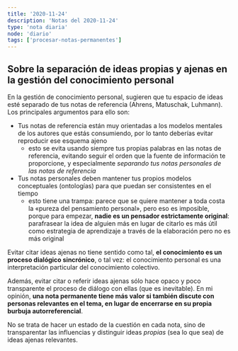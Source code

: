 ```yaml
---
title: '2020-11-24'
description: 'Notas del 2020-11-24'
type: 'nota diaria'
node: 'diario'
tags: ['procesar-notas-permanentes']
---
```


## Sobre la separación de ideas propias y ajenas en la gestión del conocimiento personal

En la gestión de conocimiento personal, sugieren que tu espacio de ideas esté separado de tus notas de referencia (Ahrens, Matuschak, Luhmann). Los principales argumentos para ello son:

- Tus notas de referencia están muy orientadas a los modelos mentales de los autores que estás consumiendo, por lo tanto deberías evitar reproducir ese esquema ajeno
  - esto se evita usando siempre tus propias palabras en las notas de referencia, evitando seguir el orden que la fuente de información te proporcione, y especialmente *separando tus notas personales de las notas de referencia*
- Tus notas personales deben mantener tus propios modelos conceptuales (ontologías) para que puedan ser consistentes en el tiempo
  - esto tiene una trampa: parece que se quiere mantener a toda costa la «pureza del pensamiento personal», pero eso es imposible, porque para empezar, **nadie es un pensador estrictamente original**: parafrasear la idea de alguien más en lugar de citarlo es más útil como estrategia de aprendizaje a través de la elaboración pero no es más original

Evitar citar ideas ajenas no tiene sentido como tal, **el conocimiento es un proceso dialógico sincrónico**, o tal vez: el conocimiento personal es una interpretación particular del conocimiento colectivo.

Además, evitar citar o referir ideas ajenas sólo hace opaco y poco transparente el proceso de diálogo con ellas (que es inevitable). En mi opinión, **una nota permanente tiene más valor si también discute con personas relevantes en el tema, en lugar de encerrarse en su propia burbuja autorreferencial**.

No se trata de hacer un estado de la cuestión en cada nota, sino de transparentar las influencias y distinguir ideas *propias* (sea lo que sea) de ideas ajenas relevantes.
